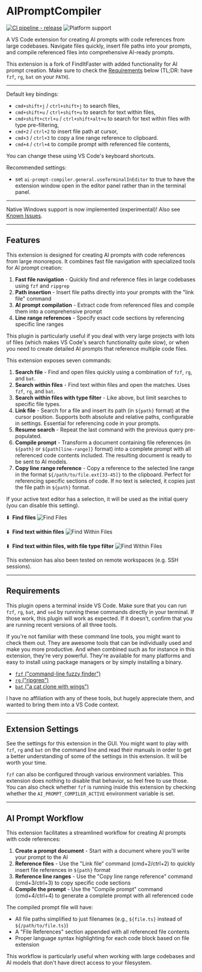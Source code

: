 # AIPromptCompiler

[![CI pipeline - release](https://github.com/tomrijndorp/vscode-finditfaster/actions/workflows/ci.yml/badge.svg?branch=release)](https://github.com/tomrijndorp/vscode-finditfaster/actions?query=branch%3Amain)
![Platform support](<https://img.shields.io/badge/platform-macos%20%7C%20linux%20%7C%20windows%20(wsl)%20%7C%20windows%20powershell%20(experimental)-334488>)

A VS Code extension for creating AI prompts with code references from large codebases. Navigate files quickly, insert file paths into your prompts, and compile referenced files into comprehensive AI-ready prompts.

This extension is a fork of FindItFaster with added functionality for AI prompt creation. Make sure to check the [Requirements](#requirements) below (TL;DR: have `fzf`, `rg`, `bat` on your `PATH`).

<hr />

Default key bindings:

- `cmd+shift+j` / `ctrl+shift+j` to search files,
- `cmd+shift+u` / `ctrl+shift+u` to search for text within files,
- `cmd+shift+ctrl+u` / `ctrl+shift+alt+u` to search for text within files with type pre-filtering,
- `cmd+2` / `ctrl+2` to insert file path at cursor,
- `cmd+3` / `ctrl+3` to copy a line range reference to clipboard.
- `cmd+4` / `ctrl+4` to compile prompt with referenced file contents,

You can change these using VS Code's keyboard shortcuts.

Recommended settings:

- set `ai-prompt-compiler.general.useTerminalInEditor` to true to have the extension window open in the
  editor panel rather than in the terminal panel.

<hr />

Native Windows support is now implemented (experimental)! Also see
[Known Issues](#known_issues).

<hr />

## Features

This extension is designed for creating AI prompts with code references from large monorepos. It combines fast file navigation with specialized tools for AI prompt creation:

1. **Fast file navigation** - Quickly find and reference files in large codebases using `fzf` and `ripgrep`
2. **Path insertion** - Insert file paths directly into your prompts with the "link file" command
3. **AI prompt compilation** - Extract code from referenced files and compile them into a comprehensive prompt
4. **Line range references** - Specify exact code sections by referencing specific line ranges

This plugin is particularly useful if you deal with very large projects with lots of files (which makes VS Code's
search functionality quite slow), or when you need to create detailed AI prompts that reference multiple code files.

This extension exposes seven commands:

1. **Search file** - Find and open files quickly using a combination of `fzf`, `rg`, and `bat`.
2. **Search within files** - Find text within files and open the matches. Uses `fzf`, `rg`, and `bat`.
3. **Search within files with type filter** - Like above, but limit searches to specific file types.
4. **Link file** - Search for a file and insert its path (in `${path}` format) at the cursor position. Supports both absolute and relative paths, configurable in settings. Essential for referencing code in your prompts.
5. **Resume search** - Repeat the last command with the previous query pre-populated.
6. **Compile prompt** - Transform a document containing file references (in `${path}` or `${path[line-range]}` format) into a complete prompt with all referenced code contents included. The resulting document is ready to be sent to AI models.
7. **Copy line range reference** - Copy a reference to the selected line range in the format `${/path/to/file.ext[33-45]}` to the clipboard. Perfect for referencing specific sections of code. If no text is selected, it copies just the file path in `${path}` format.

If your active text editor has a selection, it will be used as the initial query (you can disable
this setting).

⬇️ &nbsp;**Find files**
![Find Files](media/find_files.gif)

⬇️ &nbsp;**Find text within files**
![Find Within Files](media/find_within_files.gif)

⬇️ &nbsp;**Find text within files, with file type filter**
![Find Within Files](media/find_within_files_with_filter.gif)

This extension has also been tested on remote workspaces (e.g. SSH sessions).

<hr />

<a name="requirements"></a>

## Requirements

This plugin opens a terminal inside VS Code. Make sure that you can run `fzf`, `rg`, `bat`, and
`sed` by running these commands directly in your terminal. If those work, this plugin will work as
expected. If it doesn't, confirm that you are running recent versions of all three tools.

If you're not familiar with these command line tools, you might want to check them out. They are
awesome tools that can be individually used and make you more productive. And when combined such as
for instance in this extension, they're very powerful. They're available for many platforms and easy
to install using package managers or by simply installing a binary.

- [`fzf` ("command-line fuzzy finder")](https://github.com/junegunn/fzf)
- [`rg` ("ripgrep")](https://github.com/BurntSushi/ripgrep)
- [`bat` ("a cat clone with wings")](https://github.com/sharkdp/bat)

I have no affiliation with any of these tools, but hugely appreciate them, and wanted to bring them
into a VS Code context.

<hr />

## Extension Settings

See the settings for this extension in the GUI.
You might want to play with `fzf`, `rg` and `bat` on the command line and read their manuals in
order to get a better understanding of some of the settings in this extension. It will be worth
your time.

`fzf` can also be configured through various environment variables. This extension does nothing to
disable that behavior, so feel free to use those. You can also check whether `fzf` is running inside
this extension by checking whether the `AI_PROMPT_COMPILER_ACTIVE` environment variable is set.

<hr />

## AI Prompt Workflow

This extension facilitates a streamlined workflow for creating AI prompts with code references:

1. **Create a prompt document** - Start with a document where you'll write your prompt to the AI
2. **Reference files** - Use the "Link file" command (cmd+2/ctrl+2) to quickly insert file references in `${path}` format
3. **Reference line ranges** - Use the "Copy line range reference" command (cmd+3/ctrl+3) to copy specific code sections
4. **Compile the prompt** - Use the "Compile prompt" command (cmd+4/ctrl+4) to generate a complete prompt with all referenced code

The compiled prompt file will have:

- All file paths simplified to just filenames (e.g., `${file.ts}` instead of `${/path/to/file.ts}`)
- A "File References" section appended with all referenced file contents
- Proper language syntax highlighting for each code block based on file extension

This workflow is particularly useful when working with large codebases and AI models that don't have direct access to your filesystem.
